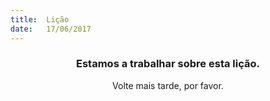 ```yaml
---
title:  Lição
date:   17/06/2017
---
```


### <center>Estamos a trabalhar sobre esta lição.</center>
<center>Volte mais tarde, por favor.</center>